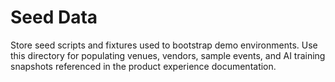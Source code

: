 # Seed Data

Store seed scripts and fixtures used to bootstrap demo environments. Use this directory for populating venues, vendors, sample events, and AI training snapshots referenced in the product experience documentation.
